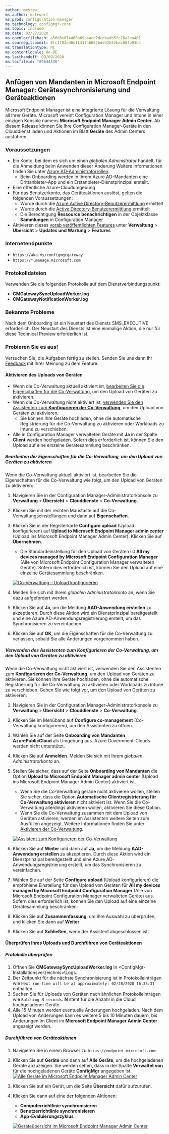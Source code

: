 ```yaml
---
author: mestew
ms.author: mstewart
ms.prod: configuration-manager
ms.technology: configmgr-core
ms.topic: include
ms.date: 02/27/2020
ms.openlocfilehash: a56d8e074468b69c4acd2dcdbadb5fc26a2ea401
ms.sourcegitcommit: 8fc1704ed0e1141f46662bdd32b52bec00fb93b4
ms.translationtype: HT
ms.contentlocale: de-DE
ms.lasthandoff: 09/09/2020
ms.locfileid: "89644336"
---
```

## <a name="microsoft-endpoint-manager-tenant-attach-device-sync-and-device-actions"></a><a name="bkmk_attach"></a> Anfügen von Mandanten in Microsoft Endpoint Manager: Gerätesynchronisierung und Geräteaktionen
<!--3555758 live 3/4/2020-->
Microsoft Endpoint Manager ist eine integrierte Lösung für die Verwaltung all Ihrer Geräte. Microsoft vereint Configuration Manager und Intune in einer einzigen Konsole namens **Microsoft Endpoint Manager Admin Center**. Ab diesem Release können Sie Ihre Configuration Manager-Geräte in den Clouddienst laden und Aktionen im Blatt **Geräte** des Admin Centers ausführen.

### <a name="prerequisites"></a>Voraussetzungen

- Ein Konto, bei dem es sich um einen *globalen Administrator* handelt, für die Anmeldung beim Anwenden dieser Änderung Weitere Informationen finden Sie unter [Azure AD-Administratorrollen](/azure/role-based-access-control/rbac-and-directory-admin-roles#azure-ad-administrator-roles).
   - Beim Onboarding werden in Ihrem Azure AD-Mandanten eine Drittanbieter-App und ein Erstanbieter-Dienstprinzipal erstellt.
- Eine öffentliche Azure-Cloudumgebung
- Für das Benutzerkonto, das Geräteaktionen auslöst, gelten die folgenden Voraussetzungen:
   - Wurde durch die [Azure Active Directory-Benutzerermittlung](../../../../servers/deploy/configure/about-discovery-methods.md#azureaddisc) ermittelt
   - Wurde durch die [Active Directory-Benutzerermittlung](../../../../servers/deploy/configure/about-discovery-methods.md#bkmk_aboutUser) ermittelt
   - Die Berechtigung **Ressource benachrichtigen** in der Objektklasse **Sammlungen** in Configuration Manager
- Aktivieren dieses [vorab veröffentlichten Features](../../../../servers/manage/pre-release-features.md) unter **Verwaltung** > **Übersicht** > **Updates und Wartung** > **Features**

### <a name="internet-endpoints"></a>Internetendpunkte

- `https://aka.ms/configmgrgateway`
- `https://*.manage.microsoft.com`

### <a name="log-files"></a>Protokolldateien
Verwenden Sie die folgenden Protokolle auf dem Dienstverbindungspunkt:

- **CMGatewaySyncUploadWorker.log**
- **CMGatewayNotificationWorker.log** 

### <a name="known-issues"></a>Bekannte Probleme

Nach dem Onboarding ist ein Neustart des Diensts SMS_EXECUTIVE erforderlich. Der Neustart des Diensts ist eine einmalige Aktion, die nur für diese Technical Preview erforderlich ist.

### <a name="try-it-out"></a>Probieren Sie es aus!

Versuchen Sie, die Aufgaben fertig zu stellen. Senden Sie uns dann Ihr [Feedback](../../../../understand/find-help.md#product-feedback) mit Ihrer Meinung zu dem Feature.

#### <a name="enable-device-upload"></a>Aktivieren des Uploads von Geräten

- Wenn die Co-Verwaltung aktuell aktiviert ist, [bearbeiten Sie die Eigenschaften für die Co-Verwaltung](#bkmk_edit), um den Upload von Geräten zu aktivieren.
- Wenn die Co-Verwaltung nicht aktiviert ist, [verwenden Sie den Assistenten zum **Konfigurieren der Co-Verwaltung**](#bkmk_config), um den Upload von Geräten zu aktivieren.
   - Sie können Ihre Geräte hochladen, ohne die automatische Registrierung für die Co-Verwaltung zu aktivieren oder Workloads zu Intune zu verschieben.
- Alle in Configuration Manager verwalteten Geräte mit **Ja** in der Spalte **Client** werden hochgeladen. Sofern dies erforderlich ist, können Sie den Upload auf eine einzelne Gerätesammlung beschränken.   

##### <a name="edit-co-management-properties-to-enable-device-upload"></a><a name="bkmk_edit"></a> Bearbeiten der Eigenschaften für die Co-Verwaltung, um den Upload von Geräten zu aktivieren

Wenn die Co-Verwaltung aktuell aktiviert ist, bearbeiten Sie die Eigenschaften für die Co-Verwaltung wie folgt, um den Upload von Geräten zu aktivieren:

1. Navigieren Sie in der Configuration Manager-Administratorkonsole zu **Verwaltung** > **Übersicht** > **Clouddienste** > **Co-Verwaltung**.
1. Klicken Sie mit der rechten Maustaste auf die Co-Verwaltungseinstellungen und dann auf **Eigenschaften**.
1. Klicken Sie in der Registerkarte **Configure upload** (Upload konfigurieren) auf **Upload to Microsoft Endpoint Manager admin center** (Upload ins Microsoft Endpoint Manager Admin Center). Klicken Sie auf **Übernehmen**.
   - Die Standardeinstellung für den Upload von Geräten ist **All my devices managed by Microsoft Endpoint Configuration Manager** (Alle von Microsoft Endpoint Configuration Manager verwalteten Geräte). Sofern dies erforderlich ist, können Sie den Upload auf eine einzelne Gerätesammlung beschränken.

   [![Co-Verwaltung – Upload konfigurieren](../../media/3555758-configure-upload.png)](../../media/3555758-configure-upload.png#lightbox)
1. Melden Sie sich mit Ihrem *globalen Administratorkonto* an, wenn Sie dazu aufgefordert werden.
1. Klicken Sie auf **Ja**, um die Meldung **AAD-Anwendung erstellen** zu akzeptieren. Durch diese Aktion wird ein Dienstprinzipal bereitgestellt und eine Azure AD-Anwendungsregistrierung erstellt, um das Synchronisieren zu vereinfachen.
1. Klicken Sie auf **OK**, um die Eigenschaften für die Co-Verwaltung zu verlassen, sobald Sie alle Änderungen vorgenommen haben.


##### <a name="use-the-configure-co-management-wizard-to-enable-device-upload"></a><a name="bkmk_config"></a> Verwenden des Assistenten zum Konfigurieren der Co-Verwaltung, um den Upload von Geräten zu aktivieren
Wenn die Co-Verwaltung nicht aktiviert ist, verwenden Sie den Assistenten zum **Konfigurieren der Co-Verwaltung**, um den Upload von Geräten zu aktivieren. Sie können Ihre Geräte hochladen, ohne die automatische Registrierung für die Co-Verwaltung zu aktivieren oder Workloads zu Intune zu verschieben. Gehen Sie wie folgt vor, um den Upload von Geräten zu aktivieren:

1. Navigieren Sie in der Configuration Manager-Administratorkonsole zu **Verwaltung** > **Übersicht** > **Clouddienste** > **Co-Verwaltung**.
1. Klicken Sie im Menüband auf **Configure co-management** (Co-Verwaltung konfigurieren), um den Assistenten zu öffnen.
1. Wählen Sie auf der Seite **Onboarding von Mandanten** **AzurePublicCloud** als Umgebung aus. Azure Government-Clouds werden nicht unterstützt.
1. Klicken Sie auf **Anmelden**. Melden Sie sich mit Ihrem *globalen Administratorkonto* an.
1. Stellen Sie sicher, dass auf der Seite **Onboarding von Mandanten** die Option **Upload to Microsoft Endpoint Manager admin center** (Upload ins Microsoft Endpoint Manager Admin Center) aktiviert ist.
   - Wenn Sie die Co-Verwaltung gerade nicht aktivieren wollen, stellen Sie sicher, dass die Option **Automatische Clientregistrierung für Co-Verwaltung aktivieren** nicht aktiviert ist. Wenn Sie die Co-Verwaltung allerdings aktivieren wollen, aktivieren Sie diese Option.
   - Wenn Sie die Co-Verwaltung zusammen mit dem Upload von Geräten aktivieren, werden im Assistenten weitere Seiten zum Ausfüllen angezeigt. Weitere Informationen finden Sie unter [Aktivieren der Co-Verwaltung](../../../../../comanage/how-to-enable.md).

   [![Assistent zum Konfigurieren der Co-Verwaltung](../../media/3555758-comanagement-wizard.png)](../../media/3555758-comanagement-wizard.png#lightbox)
1. Klicken Sie auf **Weiter** und dann auf **Ja**, um die Meldung **AAD-Anwendung erstellen** zu akzeptieren. Durch diese Aktion wird ein Dienstprinzipal bereitgestellt und eine Azure AD-Anwendungsregistrierung erstellt, um das Synchronisieren zu vereinfachen.
1. Wählen Sie auf der Seite **Configure upload** (Upload konfigurieren) die empfohlene Einstellung für den Upload von Geräten für **All my devices managed by Microsoft Endpoint Configuration Manager** (Alle von Microsoft Endpoint Configuration Manager verwalteten Geräte) aus. Sofern dies erforderlich ist, können Sie den Upload auf eine einzelne Gerätesammlung beschränken.
1. Klicken Sie auf **Zusammenfassung**, um Ihre Auswahl zu überprüfen, und klicken Sie dann auf **Weiter**.
1. Klicken Sie auf **Schließen**, wenn der Assistent abgeschlossen ist.  


#### <a name="review-your-upload-and-perform-device-actions"></a><a name="bkmk_review"></a> Überprüfen Ihres Uploads und Durchführen von Geräteaktionen

##### <a name="review-logs"></a>Protokolle überprüfen

1. Öffnen Sie **CMGatewaySyncUploadWorker.log** in &lt;ConfigMgr-Installationsverzeichnis>\Logs.
1. Der Zeitpunkt für die nächste Synchronisierung ist in Protokolleinträgen wie `Next run time will be at approximately: 02/28/2020 16:35:31` enthalten.
1. Suchen Sie für Uploads von Geräten nach ähnlichen Protokolleinträgen wie `Batching N records`. **N** steht für die Anzahl in die Cloud hochgeladener Geräte. 
1. Alle 15 Minuten werden eventuelle Änderungen hochgeladen. Nach dem Upload von Änderungen kann es weitere 5 bis 10 Minuten dauern, bis Änderungen im Client im **Microsoft Endpoint Manager Admin Center** angezeigt werden.

##### <a name="perform-device-actions"></a>Durchführen von Geräteaktionen

1. Navigieren Sie in einem Browser zu `https://endpoint.microsoft.com`.
1. Klicken Sie auf **Geräte** und dann auf **Alle Geräte**, um die hochgeladenen Geräte anzuzeigen. Sie werden sehen, dass in der Spalte **Verwaltet von** für die hochgeladenen Geräte **ConfigMgr** angegeben ist.
   [![Alle Geräte im Microsoft Endpoint Manager Admin Center](../../media/3555758-all-devices.png)](../../media/3555758-all-devices.png#lightbox)
1. Klicken Sie auf ein Gerät, um die Seite **Übersicht** dafür aufzurufen.
1. Klicken Sie dann auf eine der folgenden Aktionen:
   - **Computerrichtlinie synchronisieren**
   - **Benutzerrichtlinie synchronisieren**
   - **App-Evaluierungszyklus**

   [![Geräteübersicht im Microsoft Endpoint Manager Admin Center](../../media/3555758-device-overview-actions.png)](../../media/3555758-device-overview-actions.png#lightbox)